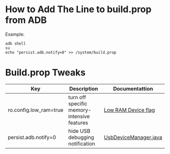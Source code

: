 # How to Add The Line to build.prop from ADB
Example:
~~~
adb shell
su
echo "persist.adb.notify=0" >> /system/build.prop
~~~

# Build.prop Tweaks

| Key                    | Description                                  | Documentattion    |
| ----                   | -------                                      | ------            |
| ro.config.low_ram=true |	turn off specific memory-intensive features | [Low RAM Device flag](https://source.android.com/devices/tech/perf/low-ram#flag) |
| persist.adb.notify=0   | hide USB debugging notification | [UsbDeviceManager.java](https://android.googlesource.com/platform/frameworks/base/+/master/services/usb/java/com/android/server/usb/UsbDeviceManager.java#1180) |

